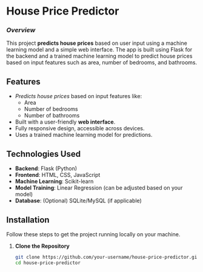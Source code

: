 # **House Price Predictor**

### *Overview*

This project **predicts house prices** based on user input using a machine learning model and a simple web interface. The app is built using Flask for the backend and a trained machine learning model to predict house prices based on input features such as area, number of bedrooms, and bathrooms.

## **Features**
- *Predicts house prices* based on input features like:
  - Area
  - Number of bedrooms
  - Number of bathrooms
- Built with a user-friendly **web interface**.
- Fully responsive design, accessible across devices.
- Uses a trained machine learning model for predictions.

## **Technologies Used**
- **Backend**: Flask (Python)
- **Frontend**: HTML, CSS, JavaScript
- **Machine Learning**: Scikit-learn
- **Model Training**: Linear Regression (can be adjusted based on your model)
- **Database**: (Optional) SQLite/MySQL (if applicable)

## **Installation**
Follow these steps to get the project running locally on your machine.

1. **Clone the Repository**
   ```bash
   git clone https://github.com/your-username/house-price-predictor.git
   cd house-price-predictor
